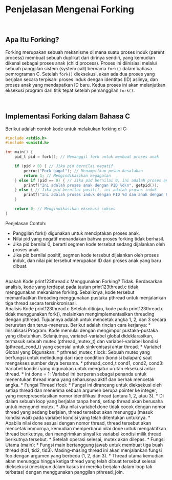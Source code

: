 # Penjelasan Mengenai Forking 

<br>

## Apa Itu Forking?

Forking merupakan sebuah mekanisme di mana suatu proses induk (parent process) membuat sebuah duplikat dari dirinya sendiri, yang kemudian dikenal sebagai proses anak (child process). Proses ini diinisiasi melalui sebuah panggilan sistem (system call) bernama `fork()` dalam bahasa pemrograman C. Setelah `fork()` dieksekusi, akan ada dua proses yang berjalan secara terpisah: proses induk dengan identitas (ID) aslinya, dan proses anak yang mendapatkan ID baru. Kedua proses ini akan melanjutkan eksekusi program dari titik tepat setelah pemanggilan `fork()`.

<br>

## Implementasi Forking dalam Bahasa C

Berikut adalah contoh kode untuk melakukan forking di C:

```c
#include <stdio.h>
#include <unistd.h>

int main() {
    pid_t pid = fork(); // Memanggil fork untuk membuat proses anak

    if (pid < 0) { // Jika pid bernilai negatif
        perror("Fork gagal"); // Menampilkan pesan kesalahan
        return 1; // Mengindikasikan kegagalan
    } else if (pid == 0) { // Jika pid bernilai 0, ini adalah proses anak
        printf("Ini adalah proses anak dengan PID %d\n", getpid());
    } else { // Jika pid bernilai positif, ini adalah proses induk
        printf("Ini adalah proses induk dengan PID %d dan anak dengan PID %d\n", getpid(), pid);
    }

    return 0; // Mengindikasikan eksekusi sukses
}
```
Penjelasan Contoh:
 * Panggilan fork() digunakan untuk menciptakan proses anak.
 * Nilai pid yang negatif menandakan bahwa proses forking tidak berhasil.
 * Jika pid bernilai 0, berarti segmen kode tersebut sedang dijalankan oleh proses anak.
 * Jika pid bernilai positif, segmen kode tersebut dijalankan oleh proses induk, dan nilai pid tersebut merupakan ID dari proses anak yang baru dibuat.
<br>
Apakah Kode print123thread.c Menggunakan Forking?
Tidak. Berdasarkan analisis, kode yang terdapat pada tautan print123thread.c tidak menggunakan mekanisme forking. Sebaliknya, kode tersebut memanfaatkan threading menggunakan pustaka pthread untuk menjalankan tiga thread secara tersinkronisasi.
<br>
Analisis Kode print123thread.c
Setelah ditinjau, kode pada print123thread.c tidak menggunakan fork(), melainkan mengimplementasikan threading dengan pthread. Tujuannya adalah untuk mencetak angka 1, 2, dan 3 secara berurutan dan terus-menerus. Berikut adalah rincian cara kerjanya:
 * Inisialisasi Program: Kode memulai dengan mengimpor pustaka-pustaka yang dibutuhkan. Selanjutnya, variabel-variabel global dideklarasikan, termasuk sebuah mutex (pthread_mutex_t) dan variabel-variabel kondisi (pthread_cond_t) yang esensial untuk sinkronisasi antar thread.
 * Variabel Global yang Digunakan:
   * pthread_mutex_t lock: Sebuah mutex yang berfungsi untuk melindungi dari race condition (kondisi balapan) saat mengakses sumber daya bersama.
   * pthread_cond_t cond1, cond2, cond3: Variabel kondisi yang digunakan untuk mengatur urutan eksekusi antar thread.
   * int done = 1: Variabel ini berperan sebagai penanda untuk menentukan thread mana yang seharusnya aktif dan berhak mencetak angka.
 * Fungsi Thread (foo):
   * Fungsi ini dirancang untuk dieksekusi oleh setiap thread dan menerima sebuah argumen berupa pointer ke integer, yang merepresentasikan nomor identifikasi thread (antara 1, 2, atau 3).
   * Di dalam sebuah loop yang berjalan tanpa henti, setiap thread akan berusaha untuk mengunci mutex.
   * Jika nilai variabel done tidak cocok dengan nomor thread yang sedang berjalan, thread tersebut akan menunggu (masuk kondisi wait) pada variabel kondisi yang telah ditentukan untuknya.
   * Apabila nilai done sesuai dengan nomor thread, thread tersebut akan mencetak nomornya, kemudian memperbarui nilai done untuk mengaktifkan thread berikutnya, dan mengirimkan sinyal ke variabel kondisi milik thread berikutnya tersebut.
   * Setelah operasi selesai, mutex akan dilepas.
 * Fungsi Utama (main):
   * Fungsi main bertanggung jawab untuk membuat tiga buah thread (tid1, tid2, tid3). Masing-masing thread ini akan menjalankan fungsi foo dengan argumen yang berbeda (1, 2, dan 3).
   * Thread utama kemudian akan menunggu hingga ketiga thread yang telah dibuat tersebut selesai dieksekusi (meskipun dalam kasus ini mereka berjalan dalam loop tak terbatas) dengan menggunakan panggilan pthread_join.
<!-- end list -->

